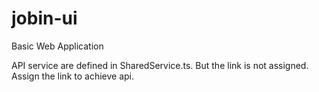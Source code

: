 # jobin-ui
Basic Web Application


API service are defined in SharedService.ts. But the link is not assigned.
Assign the link to achieve api.
